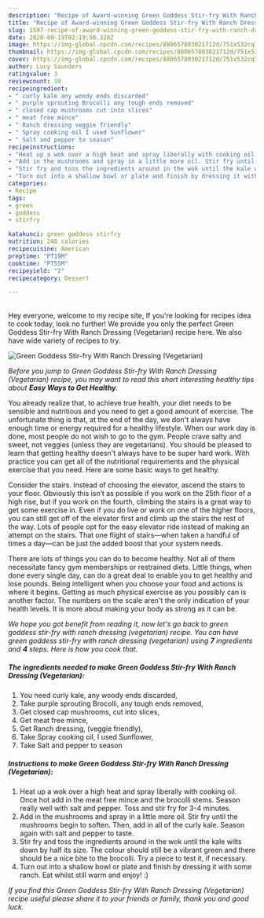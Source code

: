 ```yaml
---
description: "Recipe of Award-winning Green Goddess Stir-fry With Ranch Dressing (Vegetarian)"
title: "Recipe of Award-winning Green Goddess Stir-fry With Ranch Dressing (Vegetarian)"
slug: 1597-recipe-of-award-winning-green-goddess-stir-fry-with-ranch-dressing-vegetarian
date: 2020-09-19T02:19:50.320Z
image: https://img-global.cpcdn.com/recipes/880657803021712d/751x532cq70/green-goddess-stir-fry-with-ranch-dressing-vegetarian-recipe-main-photo.jpg
thumbnail: https://img-global.cpcdn.com/recipes/880657803021712d/751x532cq70/green-goddess-stir-fry-with-ranch-dressing-vegetarian-recipe-main-photo.jpg
cover: https://img-global.cpcdn.com/recipes/880657803021712d/751x532cq70/green-goddess-stir-fry-with-ranch-dressing-vegetarian-recipe-main-photo.jpg
author: Lucy Saunders
ratingvalue: 3
reviewcount: 10
recipeingredient:
- " curly kale any woody ends discarded"
- " purple sprouting Brocolli any tough ends removed"
- " closed cap mushrooms cut into slices"
- " meat free mince"
- " Ranch dressing veggie friendly"
- " Spray cooking oil I used Sunflower"
- " Salt and pepper to season"
recipeinstructions:
- "Heat up a wok over a high heat and spray liberally with cooking oil. Once hot add in the meat free mince and the brocolli stems. Season really well with salt and pepper. Toss and stir fry for 3-4 minutes."
- "Add in the mushrooms and spray in a little more oil. Stir fry until the mushrooms begin to soften. Then, add in all of the curly kale. Season again with salt and pepper to taste."
- "Stir fry and toss the ingredients around in the wok until the kale wilts down by half its size. The colour should still be a vibrant green and there should be a nice bite to the brocolli. Try a piece to test it, if necessary."
- "Turn out into a shallow bowl or plate and finish by dressing it with some ranch. Eat whilst still warm and enjoy! :)"
categories:
- Recipe
tags:
- green
- goddess
- stirfry

katakunci: green goddess stirfry 
nutrition: 248 calories
recipecuisine: American
preptime: "PT19M"
cooktime: "PT55M"
recipeyield: "2"
recipecategory: Dessert

---
```

<br>
Hey everyone, welcome to my recipe site, If you're looking for recipes idea to cook today, look no further! We provide you only the perfect Green Goddess Stir-fry With Ranch Dressing (Vegetarian) recipe here. We also have wide variety of recipes to try.
<br>


![Green Goddess Stir-fry With Ranch Dressing (Vegetarian)](https://img-global.cpcdn.com/recipes/880657803021712d/751x532cq70/green-goddess-stir-fry-with-ranch-dressing-vegetarian-recipe-main-photo.jpg)

<i>Before you jump to Green Goddess Stir-fry With Ranch Dressing (Vegetarian) recipe, you may want to read this short interesting healthy tips about <strong>Easy Ways to Get Healthy</strong>.</i>

You already realize that, to achieve true health, your diet needs to be sensible and nutritious and you need to get a good amount of exercise. The unfortunate thing is that, at the end of the day, we don't always have enough time or energy required for a healthy lifestyle. When our work day is done, most people do not wish to go to the gym. People crave salty and sweet, not veggies (unless they are vegetarians). You should be pleased to learn that getting healthy doesn't always have to be super hard work. With practice you can get all of the nutritional requirements and the physical exercise that you need. Here are some basic ways to get healthy.

Consider the stairs. Instead of choosing the elevator, ascend the stairs to your floor. Obviously this isn’t as possible if you work on the 25th floor of a high rise, but if you work on the fourth, climbing the stairs is a great way to get some exercise in. Even if you do live or work on one of the higher floors, you can still get off of the elevator first and climb up the stairs the rest of the way. Lots of people opt for the easy elevator ride instead of making an attempt on the stairs. That one flight of stairs—when taken a handful of times a day—can be just the added boost that your system needs. 

There are lots of things you can do to become healthy. Not all of them necessitate fancy gym memberships or restrained diets. Little things, when done every single day, can do a great deal to enable you to get healthy and lose pounds. Being intelligent when you choose your food and actions is where it begins. Getting as much physical exercise as you possibly can is another factor. The numbers on the scale aren't the only indication of your health levels. It is more about making your body as strong as it can be. 


<i>We hope you got benefit from reading it, now let's go back to green goddess stir-fry with ranch dressing (vegetarian) recipe. You can have green goddess stir-fry with ranch dressing (vegetarian) using <strong>7</strong> ingredients and <strong>4</strong> steps. Here is how you cook that.
</i>

##### The ingredients needed to make Green Goddess Stir-fry With Ranch Dressing (Vegetarian):

1. You need  curly kale, any woody ends discarded,
1. Take  purple sprouting Brocolli, any tough ends removed,
1. Get  closed cap mushrooms, cut into slices,
1. Get  meat free mince,
1. Get  Ranch dressing, (veggie friendly),
1. Take  Spray cooking oil, I used Sunflower,
1. Take  Salt and pepper to season


##### Instructions to make Green Goddess Stir-fry With Ranch Dressing (Vegetarian):

1. Heat up a wok over a high heat and spray liberally with cooking oil. Once hot add in the meat free mince and the brocolli stems. Season really well with salt and pepper. Toss and stir fry for 3-4 minutes.
1. Add in the mushrooms and spray in a little more oil. Stir fry until the mushrooms begin to soften. Then, add in all of the curly kale. Season again with salt and pepper to taste.
1. Stir fry and toss the ingredients around in the wok until the kale wilts down by half its size. The colour should still be a vibrant green and there should be a nice bite to the brocolli. Try a piece to test it, if necessary.
1. Turn out into a shallow bowl or plate and finish by dressing it with some ranch. Eat whilst still warm and enjoy! :)


<i>If you find this Green Goddess Stir-fry With Ranch Dressing (Vegetarian) recipe useful please share it to your friends or family, thank you and good luck.</i>
